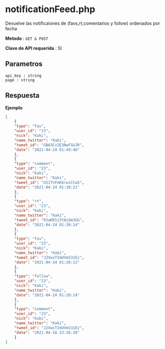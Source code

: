 # notificationFeed.php

Devuelve las notificaiones de (favs,rt,comentarios y follow) ordenados por fecha

**Metodo** : `GET & POST`

**Clave de API requerida** : SI

## Parametros

```
api_key : string
page : string
```

## Respuesta

**Ejemplo**
```json
[
    {
    "type": "fav",
    "user_id": "23",
    "nick": "Kaki",
    "name_twitter": "Kaki",
    "tweet_id": "GBA3Cz2E3NwFSUJR",
    "date": "2021-04-24 01:49:46"
    },
    {
    "type": "comment",
    "user_id": "23",
    "nick": "Kaki",
    "name_twitter": "Kaki",
    "tweet_id": "UI1TnFmK6rwiCCwS",
    "date": "2021-04-24 01:38:22"
    },
    {
    "type": "rt",
    "user_id": "23",
    "nick": "Kaki",
    "name_twitter": "Kaki",
    "tweet_id": "R2wKK5j5tWjQm3GG",
    "date": "2021-04-24 01:38:14"
    },
    {
    "type": "fav",
    "user_id": "23",
    "nick": "Kaki",
    "name_twitter": "Kaki",
    "tweet_id": "J2VwsTImUVmS31Ez",
    "date": "2021-04-24 01:38:13"
    },
    {
    "type": "follow",
    "user_id": "23",
    "nick": "Kaki",
    "name_twitter": "Kaki",
    "date": "2021-04-24 01:28:14"
    },
    {
    "type": "comment",
    "user_id": "23",
    "nick": "Kaki",
    "name_twitter": "Kaki",
    "tweet_id": "J2VwsTImUVmS31Ez",
    "date": "2021-04-18 23:36:28"
    }
]
```